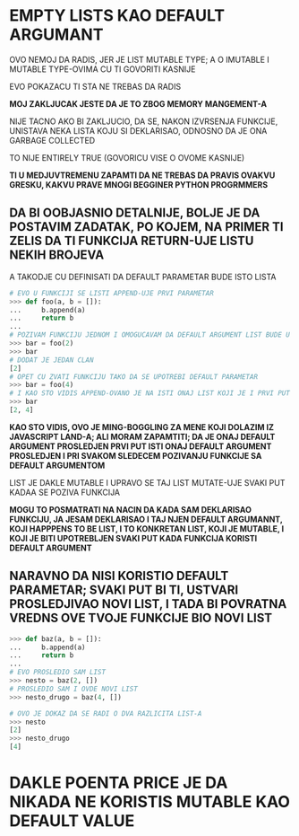 # EMPTY LISTS KAO DEFAULT ARGUMANT

OVO NEMOJ DA RADIS, JER JE LIST MUTABLE TYPE; A O  IMUTABLE I MUTABLE TYPE-OVIMA CU TI GOVORITI KASNIJE

EVO POKAZACU TI STA NE TREBAS DA RADIS

**MOJ ZAKLJUCAK JESTE DA JE TO ZBOG MEMORY MANGEMENT-A**

NIJE TACNO AKO BI ZAKLJUCIO, DA SE, NAKON IZVRSENJA FUNKCIJE, UNISTAVA NEKA LISTA KOJU SI DEKLARISAO, ODNOSNO DA JE ONA GARBAGE COLLECTED

TO NIJE ENTIRELY TRUE (GOVORICU VISE O OVOME KASNIJE)

**TI U MEDJUVTREMENU ZAPAMTI DA NE TREBAS DA PRAVIS OVAKVU GRESKU, KAKVU PRAVE MNOGI BEGGINER PYTHON PROGRMMERS**

## DA BI OOBJASNIO DETALNIJE, BOLJE JE DA POSTAVIM ZADATAK, PO KOJEM, NA PRIMER TI ZELIS DA TI FUNKCIJA RETURN-UJE LISTU NEKIH BROJEVA

A TAKODJE CU DEFINISATI DA DEFAULT PARAMETAR BUDE ISTO LISTA

```py
# EVO U FUNKCIJI SE LISTI APPEND-UJE PRVI PARAMETAR
>>> def foo(a, b = []):
...     b.append(a)
...     return b
... 
# POZIVAM FUNKCIJU JEDNOM I OMOGUCAVAM DA DEFAULT ARGUMENT LIST BUDE U UPOTREBI
>>> bar = foo(2)
>>> bar
# DODAT JE JEDAN CLAN
[2]
# OPET CU ZVATI FUNKCIJU TAKO DA SE UPOTREBI DEFAULT PARAMETAR
>>> bar = foo(4)
# I KAO STO VIDIS APPEND-OVANO JE NA ISTI ONAJ LIST KOJI JE I PRVI PUT BIO DEFAULT ARGUMENT
>>> bar
[2, 4]
```

**KAO STO VIDIS, OVO JE MING-BOGGLING ZA MENE KOJI DOLAZIM IZ JAVASCRIPT LAND-A; ALI MORAM ZAPAMTITI; DA JE ONAJ DEFAULT ARGUMENT PROSLEDJEN PRVI PUT ISTI ONAJ DEFAULT ARGUMENT PROSLEDJEN I PRI SVAKOM SLEDECEM POZIVANJU FUNKCIJE SA DEFAULT ARGUMENTOM** 

LIST JE DAKLE MUTABLE I UPRAVO SE TAJ LIST MUTATE-UJE SVAKI PUT KADAA SE POZIVA FUNKCIJA

**MOGU TO POSMATRATI NA NACIN DA KADA SAM DEKLARISAO FUNKCIJU, JA JESAM DEKLARISAO I TAJ NJEN DEFAULT ARGUMANNT, KOJI HAPPPENS TO BE LIST, I TO KONKRETAN LIST, KOJI JE MUTABLE, I KOJI JE BITI UPOTREBLJEN SVAKI PUT KADA FUNKCIJA KORISTI DEFAULT ARGUMENT**

## NARAVNO DA NISI KORISTIO DEFAULT PARAMETAR; SVAKI PUT BI TI, USTVARI PROSLEDJIVAO NOVI LIST, I TADA BI POVRATNA VREDNS OVE TVOJE FUNKCIJE BIO NOVI LIST

```py
>>> def baz(a, b = []):
...     b.append(a)
...     return b
... 
# EVO PROSLEDIO SAM LIST
>>> nesto = baz(2, [])
# PROSLEDIO SAM I OVDE NOVI LIST
>>> nesto_drugo = baz(4, [])

# OVO JE DOKAZ DA SE RADI O DVA RAZLICITA LIST-A
>>> nesto
[2]
>>> nesto_drugo
[4]
```

# DAKLE POENTA PRICE JE DA NIKADA NE KORISTIS MUTABLE KAO DEFAULT VALUE